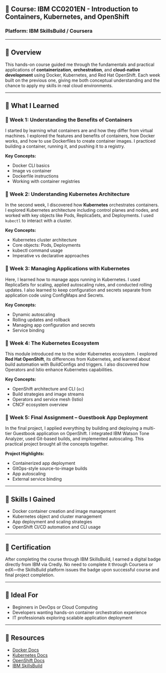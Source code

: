 ## 🔗 Course: IBM CC0201EN - Introduction to Containers, Kubernetes, and OpenShift

### Platform: IBM SkillsBuild / Coursera

---

## 🔗 Overview

This hands-on course guided me through the fundamentals and practical applications of **containerization**, **orchestration**, and **cloud-native development** using Docker, Kubernetes, and Red Hat OpenShift. Each week built on the previous one, giving me both conceptual understanding and the chance to apply my skills in real cloud environments.

---

## 🔗 What I Learned

### 🔗 Week 1: Understanding the Benefits of Containers

I started by learning what containers are and how they differ from virtual machines. I explored the features and benefits of containers, how Docker works, and how to use Dockerfiles to create container images. I practiced building a container, running it, and pushing it to a registry.

**Key Concepts:**

* Docker CLI basics
* Image vs container
* Dockerfile instructions
* Working with container registries

### 🔗 Week 2: Understanding Kubernetes Architecture

In the second week, I discovered how **Kubernetes** orchestrates containers. I explored Kubernetes architecture including control planes and nodes, and worked with key objects like Pods, ReplicaSets, and Deployments. I used `kubectl` to interact with a cluster.

**Key Concepts:**

* Kubernetes cluster architecture
* Core objects: Pods, Deployments
* kubectl command usage
* Imperative vs declarative approaches

### 🔗 Week 3: Managing Applications with Kubernetes

Here, I learned how to manage apps running in Kubernetes. I used ReplicaSets for scaling, applied autoscaling rules, and conducted rolling updates. I also learned to keep configuration and secrets separate from application code using ConfigMaps and Secrets.

**Key Concepts:**

* Dynamic autoscaling
* Rolling updates and rollback
* Managing app configuration and secrets
* Service binding

### 🔗 Week 4: The Kubernetes Ecosystem

This module introduced me to the wider Kubernetes ecosystem. I explored **Red Hat OpenShift**, its differences from Kubernetes, and learned about build automation with BuildConfigs and triggers. I also discovered how Operators and Istio enhance Kubernetes capabilities.

**Key Concepts:**

* OpenShift architecture and CLI (`oc`)
* Build strategies and image streams
* Operators and service mesh (Istio)
* CNCF ecosystem overview

### 🔗 Week 5: Final Assignment – Guestbook App Deployment

In the final project, I applied everything by building and deploying a multi-tier Guestbook application on OpenShift. I integrated IBM Watson Tone Analyzer, used Git-based builds, and implemented autoscaling. This practical project brought all the concepts together.

**Project Highlights:**

* Containerized app deployment
* GitOps-style source-to-image builds
* App autoscaling
* External service binding

---

## 🔗 Skills I Gained

* Docker container creation and image management
* Kubernetes object and cluster management
* App deployment and scaling strategies
* OpenShift CI/CD automation and CLI usage

---

## 🔗 Certification

After completing the course through IBM SkillsBuild, I earned a digital badge directly from IBM via Credly. No need to complete it through Coursera or edX—the SkillsBuild platform issues the badge upon successful course and final project completion.

---

## 🔗 Ideal For

* Beginners in DevOps or Cloud Computing
* Developers wanting hands-on container orchestration experience
* IT professionals exploring scalable application deployment

---

## 🔗 Resources

* [Docker Docs](https://docs.docker.com/)
* [Kubernetes Docs](https://kubernetes.io/docs/)
* [OpenShift Docs](https://docs.openshift.com/)
* [IBM SkillsBuild](https://skillsbuild.org/)
